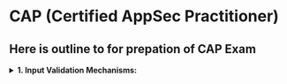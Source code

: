 # CAP (Certified AppSec Practitioner)
## Here is outline to for prepation of CAP Exam

<details>
  <summary><b>1. Input Validation Mechanisms:</b></summary>
  Input validation is something that is used to limit the user input for attaining just the required functionality through input testing. Since some of the vulnerabilities like XSS, SQL Injection, SSTI, etc. are possible due to lack of implementation within input validation

a. **Syntactical Validation** (Format Check):
   - What it checks: The structure or format of the data.
   Example in plain terms:
   - If someone enters a date as 2024-15-50, syntactical validation will check if it follows the correct format YYYY-MM-DD (but not whether it's a real date).
b. **Semantic Validation** (Meaning Check):
   - What it checks: The logic or meaning of the data.
     Example in plain terms:
   - If someone enters a date as 2024-02-30, semantic validation will catch that February never has 30 days.

### Key Difference:
| Validation Type | What it Checks          | Example                          |
|----------------|-------------------------|----------------------------------|
| Syntactical    | Format and structure     | "abc@example.com" (email format) |
| Semantic       | Logical correctness      | "birthdate not in the future"    |



- **Blacklisting**:
    - Scanning and Rejecting input that is know to be bad (Given data doesn't contains the bad content)
    - Example: ‘|%| — |;|/\|\\\||\[|@|xp And <SCRIPT>
- **Whitelisting**:
    - Scanning and accepting input that is know to be good ()
    - whitelist validation is the more powerful of the two input validation approaches
    - Example: Length, size, format and type etc

</details>

##

<details>
  <summary><b>2. Auth Related Vulnerabilities</b></summary>
  Authentication-related vulnerabilities are an important security concern for organizations today. A malicious actor can gain access to a system by exploiting a vulnerability in authentication systems, such as weak passwords or default credentials.

  Types:
  
  - Password attacks
  - Insecure authentication (Weak encryption)
  - Social engineering
  - Stolen credentials
  - Unauthorized access
  - Weak Default settings

  Mitigations:
  - Strong pass
  - Secure Auth Protocols
  - Educate users
  - multi factor auth

</details>

##

<details>
  <summary><b>3. XSS (Cross-Site Scripting)</b></summary>
  injecting malicious code into the web page using HTML or JavaScript. This code can then be used to gain access to user data, alter the appearance of the page, or even send malicious commands to the server. The malicious code is often hidden in a URL, hidden form field, or in the HTML source of the web page.

**Types:**
  - **Stored XSS** : In a stored XSS attack, the attacker injects malicious code into a website's database, where it is stored and executed whenever someone accesses a page that retrieves data from the database.
  - **Reflected XSS** : In a reflected XSS attack, the attacker crafts a URL that includes the malicious code, and tricks a victim into clicking on it. When the victim's browser requests the URL, the server returns a page containing the injected code, which is then executed by the victim's browser.

**Preventions:**
- Input Validation
- CSP (Content Security Policy): CSP is a security feature that allows a website to specify which sources of content are allowed to be loaded by the browser.
- Escaping user input
- Encoding user input
- Disable HTML in user input
</details>


<details>
<summary><b>4. SQL Injection</b></summary>
  SQL injection is a type of attack that takes advantage of the structure of SQL to inject malicious code into a web application. 
  
**Catagories:**
  
- **Classic SQLI**: Classic SQL injection involves manipulating the syntax of an SQL query to gain access to sensitive data. This typically involves entering malicious code into an input field or URL.
- **Blind SQLI**: Blind SQL injection is a type of attack that is used when the attacker does not have direct access to the database. In this case, the attacker will use techniques such as Boolean-based and time-based SQL injection to gain access to the database.
- **Second-order SQLI**: Second-order SQL injection is a type of attack that occurs when an attacker is able to inject malicious code into a web application and it is then executed when the application is used by another user.

  **Preventions:**
  - Use parameterized queries
  - Use prepared statements
  - Input validation
  - Implement Whitelisting
  - Encrypt Sensitive data
  - Use least privilige escalation
  - Monitor system logs
  - Use WAF's
</details>

<details>
  <summary><b>5. XML External Entity attack</b></summary>
  XML External Entity (XXE) attack is a type of attack that exploits a vulnerability in an XML parser that is used to process XML documents. This vulnerability can be used by attackers to gain access to sensitive data within an XML file, or even to gain access to a network system.
  

**Types:**

- XML Injection: The document contains malicious code which can be used to steal data from the XML document or to gain access to the network system.

- XML Bombing: The document contains malicious code which can be used to cause a denial of service (DoS) attack or to gain access to the network system.

- XXE Injection: The document contains malicious code which can be used to gain access to the network system or to execute arbitrary code on the system.

**Preventions:**
- External source validated and filtered
- Use Latest version of xml parser
- Use input validation
</details>

<details>
  <summary><b>6. Cross-Site Request Forgery</b></summary>
Cross-Site Request Forgery (CSRF) is a type of attack which is carried out when an attacker tricks a user into sending a malicious request to a target website. 

The malicious request can be a GET or POST request, and the attacker can use it to access and modify sensitive user data, or to execute unwanted commands on a vulnerable website

- Example of a CSRF attack is an attacker manipulating a user into sending a GET request to a vulnerable website. The GET request could contain a malicious command, such as “delete all users”, which the attacker can then use to delete all users from the website without the user’s knowledge.

**Preventions:**
- Use anti-CSRF token
- Restrict access
- Use Captcha
- Use Https accross all pages
- Use 2fa
</details>


<details>
  <summary><b>7. Encoding, Encryption, and Hashing</b></summary>
Encoding, encryption, and hashing are three distinct processes used to protect digital information.

**Encoding** is a way of representing data in a different format, typically for the purpose of obfuscation or to compress the data. It does not provide security, but can be used to help make it more difficult for unauthorized persons to access the data.

- URL Encoding
- Base64 Encoding
- ASCII Encoding
- UTF-8 Encoding
- Hexadecimal Encoding

**Encryption** is a process of transforming data using an algorithm and a key in order to make the data unreadable without the key. It is the most commonly used method to protect data in transit and at rest.

- Symmetric Encryption: Symmetric encryption is a type of encryption where the same key is used for both encryption and decryption
- Asymmetric Encryption: Asymmetric encryption is a type of encryption where two different keys are used, one for encryption and one for decryption

**Hashing** is the process of generating a fixed-length output from a string of data using a deterministic algorithm. It is used to verify the integrity of data and to securely store passwords.


- **MD5**: Generates a 128-bit hash value.
- **SHA-1**: Generates a 160-bit hash value.
- **SHA-2**: Generates a 224-bit, 256-bit, 384-bit, or 512-bit hash value.
- **SHA-3**: Generates a 224-bit, 256-bit, 384-bit, or 512-bit hash value.
- **BCrypt**: Generates a variable-length hash value based on a salt and user-supplied password.
  
</details>

<details>
  <summary><b>8. Understanding of OWASP Top 10 Vulnerabilities</b></summary>
Every year Open Web application security project publishes its top 10 list of web vulnaribilities that includes top 10 vulnaribbilities and there impact and how to avoid them

**here are the 2021 OWASP Top 10**:
1. Broken access control: 
2. Cryptographic failure
3. Injection
4. Insecure design
5. Security misconfiguration
6. Vulnerable and outdated components
7. Identification and authentication failures
8. Software and data integrity failures
9. Security logging and monitering failures
10. Server-side request forgery 

**Broken access control**
Broken Access Control happens when access permissions are misconfigured thereby allowing attackers to access, modify or delete data, files and accounts that they should not have access to in the first place.

**CRYPTOGRAPHIC FAILURES**s
Cryptographic failures occur when sensitive data is insufficiently protected and therefore leaked or exposed to unauthorized audiences. Such failures are most common if data is transmitted or stored in clear text or using known-to-be-weak cryptographic algorithms such as MD5 or SHA-1.

**INJECTION**

An attacker can execute unintended commands or gain access to sensitive data by injecting malicious data as part of a command or query. This usually happens when a website fails to filter, validate or sanitize users’ inputs or implement parameterization.

**INSECURE DESIGN**

This newest OWASP Top 10 revision talks about risks related to design and architectural flaws, with recommendations for implementing threat modelling, secure design patterns, and reference architectures – from the very beginning of the design process.

**SECURITY MISCONFIGURATION**

This category covers a brand range of potential vulnerabilities including insecure default configurations, open ports, incomplete configurations, and misconfigured HTTP headers, using insecure default usernames and passwords, etc.

**VULNERABLE AND OUTDATED COMPONENTS**
This refers to known issues where vulnerabilities exist because developers either do not know the versions of components used including those of nested dependencies, or are not aware that the software used is already unsupported or out of date.

e.g. Log4j2 Vulnerability

**IDENTIFICATION AND AUTHENTICATION FAILURES**
Previously known as “Broken Authentication”, this category covers weaknesses in authentication and session management in web applications. The resulting vulnerabilities allow attackers to gain unauthorized access to accounts and/or data.

**SOFTWARE AND DATA INTEGRITY FAILURES**
For software, data integrity failures are becoming increasingly relevant as sensitive information is increasingly stored in databases, where it is at risk of tampering security.

**SECURITY LOGGING AND MONITORING FAILURES**
Previously categorized as “Insufficient Logging and Monitoring”, Security Logging and Monitoring Failures moved one place up from #10 this year. Logging and monitoring are essential components in ensuring that any suspicious activity can be detected close to real-time, or diagnosed after the fact.

**SERVER-SIDE REQUEST FORGERY (SSRF)**
Server-side request forgery (also termed as SSRF) is a web security flaw that allows an attacker to force a server-side application to send HTTP requests to any domain the attacker chooses

</details>

<details>
  <summary><b>9. Security Best Practices and Hardening Mechanisms.</b></summary>
    - Same Origin Policy: 
    - Security Headers: 

</details>

10. TLS security
    - TLS Certificate Misconfiguration
    - Symmetric and Asymmetric Ciphers
11. Server-Side Request Forgery
12. Authorization and Session Management related flaws
    - Insecure Direct Object Reference (IDOR)
    - Privilege Escalation
    - Parameter Manipulation attacks
    - Securing Cookies
13. Insecure File Uploads
14. Code Injection Vulnerabilities
15. Business Logic Flaws
16. Directory Traversal Vulnerabilities
17. Security Misconfigurations.
18. Information Disclosure.
19. Vulnerable and Outdated Components.
20. Common Supply Chain Attacks and Prevention Methods.
